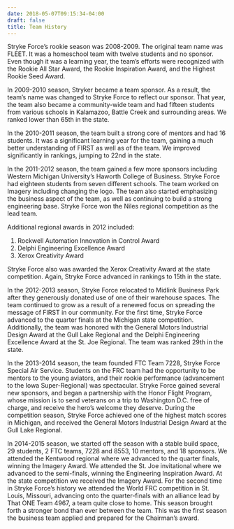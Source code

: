 ```yaml
---
date: 2018-05-07T09:15:34-04:00
draft: false
title: Team History
---
```


Stryke Force’s rookie season was 2008-2009. The original team name was FLEET. It was a homeschool team with twelve students and no sponsor. Even though it was a learning year, the team’s efforts were recognized with the Rookie All Star Award, the Rookie Inspiration Award, and the Highest Rookie Seed Award.

In 2009-2010 season, Stryker became a team sponsor. As a result, the team’s name was changed to Stryke Force to reflect our sponsor. That year, the team also became a community-wide team and had fifteen students from various schools in Kalamazoo, Battle Creek and surrounding areas. We ranked lower than 65th in the state.

In the 2010-2011 season, the team built a strong core of mentors and had 16 students. It was a significant learning year for the team, gaining a much better understanding of FIRST as well as of the team. We improved significantly in rankings, jumping to 22nd in the state.

In the 2011-2012 season, the team gained a few more sponsors including Western Michigan University’s Haworth College of Business. Stryke Force had eighteen students from seven different schools. The team worked on Imagery including changing the logo. The team also started emphasizing the business aspect of the team, as well as continuing to build a strong engineering base. Stryke Force won the Niles regional competition as the lead team.

Additional regional awards in 2012 included:

1.  Rockwell Automation Innovation in Control Award
2.  Delphi Engineering Excellence Award
3.  Xerox Creativity Award

Stryke Force also was awarded the Xerox Creativity Award at the state competition. Again, Stryke Force advanced in rankings to 15th in the state.

In the 2012-2013 season, Stryke Force relocated to Midlink Business Park after they generously donated use of one of their warehouse spaces. The team continued to grow as a result of a renewed focus on spreading the message of FIRST in our community. For the first time, Stryke Force advanced to the quarter finals at the Michigan state competition. Additionally, the team was honored with the General Motors Industrial Design Award at the Gull Lake Regional and the Delphi Engineering Excellence Award at the St. Joe Regional. The team was ranked 29th in the state.

In the 2013-2014 season, the team founded FTC Team 7228, Stryke Force Special Air Service. Students on the FRC team had the opportunity to be mentors to the young aviators, and their rookie performance (advancement to the Iowa Super-Regional) was spectacular. Stryke Force gained several new sponsors, and began a partnership with the Honor Flight Program, whose mission is to send veterans on a trip to Washington D.C. free of charge, and receive the hero’s welcome they deserve. During the competition season, Stryke Force achieved one of the highest match scores in Michigan, and received the General Motors Industrial Design Award at the Gull Lake Regional.

In 2014-2015 season, we started off the season with a stable build space, 29 students, 2 FTC teams, 7228 and 8553, 10 mentors, and 18 sponsors. We attended the Kentwood regional where we advanced to the quarter finals, winning the Imagery Award. We attended the St. Joe invitational where we advanced to the semi-finals, winning the Engineering Inspiration Award. At the state competition we received the Imagery Award. For the second time in Stryke Force’s history we attended the World FRC competition in St. Louis, Missouri, advancing onto the quarter-finals with an alliance lead by That ONE Team 4967, a team quite close to home. This season brought forth a stronger bond than ever between the team. This was the first season the business team applied and prepared for the Chairman’s award.
